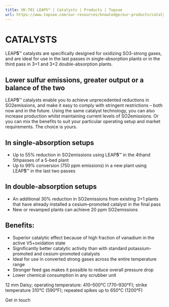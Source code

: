 ```yaml
---
title: VK-701 LEAP5™ | Catalysts | Products | Topsoe
url: https://www.topsoe.com/our-resources/knowledge/our-products/catalysts/vk-701-leap5tm#main-content
---
```


# CATALYSTS

LEAP**5**™ catalysts are specifically designed for oxidizing SO3-strong gases, and are ideal for use in the last passes in single-absorption plants or in the third pass in 3+1 and 3+2 double-absorption plants.

## Lower sulfur emissions, greater output or a balance of the two

LEAP**5**™ catalysts enable you to achieve unprecedented reductions in SO2emissions, and make it easy to comply with stringent restrictions – both now and in the future. Using the same catalyst technology, you can also increase production whilst maintaining current levels of SO2emissions. Or you can mix the benefits to suit your particular operating setup and market requirements. The choice is yours.

## In single-absorption setups

- Up to 55% reduction in SO2emissions using LEAP**5**™ in the 4thand 5thpasses of a 5-bed plant
- Up to 99% conversion (750 ppm emissions) in a new plant using LEAP**5**™ in the last two passes

## In double-absorption setups

- An additional 30% reduction in SO2emissions from existing 3+1 plants that have already installed a cesium–promoted catalyst in the final pass
- New or revamped plants can achieve 20 ppm SO2emissions

## Benefits:

- Superior catalytic effect because of high fraction of vanadium in the active V5+oxidation state
- Significantly better catalytic activity than with standard potassium-promoted and cesium-promoted catalysts
- Ideal for use in converted strong gases across the entire temperature range
- Stronger feed gas makes it possible to reduce overall pressure drop
- Lower chemical consumption in any scrubber unit

12 mm Daisy; operating temperature: 410–500°C (770–930°F); strike temperature 310°C (590°F); repeated spikes up to 650°C (1200°F)

Get in touch